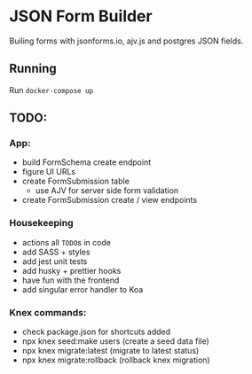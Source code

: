 # JSON Form Builder

Builing forms with jsonforms.io, ajv.js and postgres JSON fields.

## Running

Run `docker-compose up`


## TODO:

### App:
- build FormSchema create endpoint
- figure UI URLs
- create FormSubmission table
  - use AJV for server side form validation
- create FormSubmission create / view endpoints


### Housekeeping
- actions all `TODO`s in code
- add SASS + styles
- add jest unit tests
- add husky + prettier hooks
- have fun with the frontend
- add singular error handler to Koa

### Knex commands:

- check package.json for shortcuts added
- npx knex seed:make users (create a seed data file)
- npx knex migrate:latest (migrate to latest status)
- npx knex migrate:rollback (rollback knex migration)
